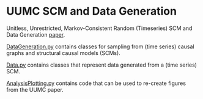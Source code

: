 # UUMC SCM and Data Generation
Unitless, Unrestricted, Markov-Consistent Random (Timeseries) SCM and Data Generation [paper](https://doi.org/10.48550/arXiv.2405.13100).

[DataGeneration.py](DataGeneration.py) contains classes for sampling from (time series) causal graphs and structural causal models (SCMs). 

[Data.py](Data.py) contains classes that represent data generated from a (time series) SCM. 

[AnalysisPlotting.py](AnalysisPlotting.py) contains code that can be used to re-create figures from the UUMC paper.
